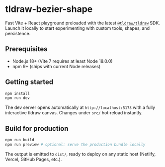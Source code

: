 # tldraw-bezier-shape

Fast Vite + React playground preloaded with the latest [`@tldraw/tldraw`](https://www.npmjs.com/package/@tldraw/tldraw) SDK. Launch it locally to start experimenting with custom tools, shapes, and persistence.

## Prerequisites

- Node.js 18+ (Vite 7 requires at least Node 18.0.0)
- npm 9+ (ships with current Node releases)

## Getting started

```bash
npm install
npm run dev
```

The dev server opens automatically at `http://localhost:5173` with a fully interactive tldraw canvas. Changes under `src/` hot‑reload instantly.

## Build for production

```bash
npm run build
npm run preview # optional: serve the production bundle locally
```

The output is emitted to `dist/`, ready to deploy on any static host (Netlify, Vercel, GitHub Pages, etc.).
